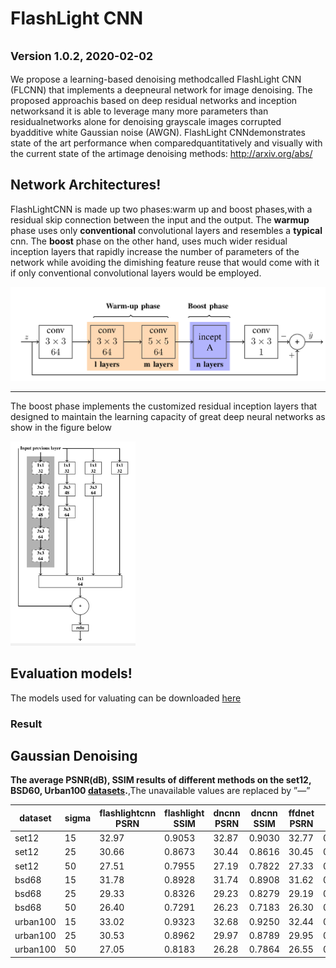 # FlashLight CNN
<small>Version 1.0.2, 2020-02-02</small>
---
 We propose  a  learning-based  denoising  methodcalled  FlashLight  CNN  (FLCNN)  that  implements  a  deepneural network for image denoising. The proposed approachis based on  deep residual networks and inception  networksand it is able to leverage many more parameters than residualnetworks alone for denoising grayscale images corrupted byadditive  white  Gaussian  noise  (AWGN).  FlashLight  CNNdemonstrates  state  of  the  art  performance  when  comparedquantitatively  and  visually  with  the  current  state  of  the  artimage denoising methods:
 http://arxiv.org/abs/
## Network Architectures!
FlashLightCNN  is  made  up  two  phases:warm up and boost phases,with a residual skip connection between the input and the output.
 The __warmup__ phase uses only __conventional__ convolutional layers and resembles a __typical__  cnn. The __boost__ phase on the other hand, uses much wider residual inception layers that rapidly increase the number of parameters of the network  while avoiding the dimishing feature reuse that would come with it if only conventional convolutional layers would be employed.

<img src="figures/flashlightCNN.png" width="800px"/>

---
The boost phase implements the customized residual inception layers that designed to maintain the learning capacity of great deep neural networks as show in the figure below


<img src="figures/inception_modules.png" width="200"/>



## Evaluation models!
The models used for valuating can be downloaded  [here](./evaluation_models)


### Result
## Gaussian Denoising
**The average PSNR(dB), SSIM results of different methods on the set12, BSD60, Urban100 [datasets](./datasets).**,The unavailable values are replaced by ”—”

| dataset  | sigma | flashlightcnn PSRN | flashlight SSIM | dncnn PSRN  | dncnn SSIM| ffdnet PSRN| ffdnet SSIM | bm3d PSRN  | bm3d SSIM | ircnn PSRN  | ircnn SSIM | hrlnet | hrlnetssim |
|----------|-------|---------------|-------------------|--------|-----------|--------|------------|--------|----------|--------|-----------|--------|------------|
| set12    | 15    | 32\.97        | 0\.9053           | 32\.87 | 0\.9030   | 32\.77 | 0\.9033    | 32\.41 | 0\.8959  | 32\.77 | 0\.9009   | \-     | \-         |
| set12    | 25    | 30\.66        | 0\.8673           | 30\.44 | 0\.8616   | 30\.45 | 0\.8639    | 30\.00 | 0\.8505  | 30\.38 | 0\.8597   | 30\.46 | 0\.8368    |
| set12    | 50    | 27\.51        | 0\.7955           | 27\.19 | 0\.7822   | 27\.33 | 0\.7896    | 26\.76 | 0\.7660  | 27\.14 | 0\.7795   | 27\.29 | 0\.7369    |
| bsd68    | 15    | 31\.78        | 0\.8928           | 31\.74 | 0\.8908   | 31\.62 | 0\.8902    | 31\.13 | 0\.8741  | 31\.63 | 0\.8881   | \-     | \-         |
| bsd68    | 25    | 29\.33        | 0\.8326           | 29\.23 | 0\.8279   | 29\.19 | 0\.8290    | 28\.61 | 0\.8024  | 29\.14 | 0\.8247   | 29\.14 | 0\.8238    |
| bsd68    | 50    | 26\.40        | 0\.7291           | 26\.23 | 0\.7183   | 26\.30 | 0\.7242    | 25\.69 | 0\.6881  | 26\.18 | 0\.7162   | 26\.16 | 0\.7143    |
| urban100 | 15    | 33\.02        | 0\.9323           | 32\.68 | 0\.9250   | 32\.44 | 0\.9277    | 32\.40 | 0\.9232  | 32\.49 | 0\.9244   | \-     | \-         |
| urban100 | 25    | 30\.53        | 0\.8962           | 29\.97 | 0\.8789   | 29\.95 | 0\.8895    | 29\.77 | 0\.8790  | 29\.82 | 0\.8839   | \-     | \-         |
| urban100 | 50    | 27\.05        | 0\.8183           | 26\.28 | 0\.7864   | 26\.55 | 0\.8060    | 26\.08 | 0\.7797  | 26\.24 | 0\.7927   | \-     | \-         |






